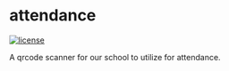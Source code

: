 # attendance

[![license](https://img.shields.io/github/license/mashape/apistatus.svg)](https://github.com/CSDSpartans/qrattendance/blob/master/LICENSE)

A qrcode scanner for our school to utilize for attendance.
